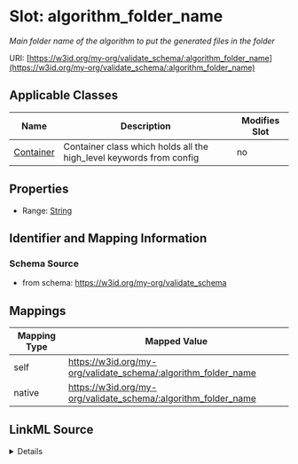

# Slot: algorithm_folder_name


_Main folder name of the algorithm to put the generated files in the folder_





URI: [https://w3id.org/my-org/validate_schema/:algorithm_folder_name](https://w3id.org/my-org/validate_schema/:algorithm_folder_name)



<!-- no inheritance hierarchy -->





## Applicable Classes

| Name | Description | Modifies Slot |
| --- | --- | --- |
| [Container](Container.md) | Container class which holds all the high_level keywords from config |  no  |







## Properties

* Range: [String](String.md)





## Identifier and Mapping Information







### Schema Source


* from schema: https://w3id.org/my-org/validate_schema




## Mappings

| Mapping Type | Mapped Value |
| ---  | ---  |
| self | https://w3id.org/my-org/validate_schema/:algorithm_folder_name |
| native | https://w3id.org/my-org/validate_schema/:algorithm_folder_name |




## LinkML Source

<details>
```yaml
name: algorithm_folder_name
description: Main folder name of the algorithm to put the generated files in the folder
from_schema: https://w3id.org/my-org/validate_schema
rank: 1000
alias: algorithm_folder_name
domain_of:
- Container
range: string

```
</details>